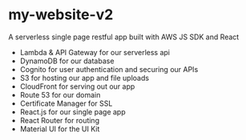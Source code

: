 # my-website-v2

A serverless single page restful app built with AWS JS SDK and React
- Lambda & API Gateway for our serverless api
- DynamoDB for our database
- Cognito for user authentication and securing our APIs
- S3 for hosting our app and file uploads
- CloudFront for serving out our app
- Route 53 for our domain
- Certificate Manager for SSL
- React.js for our single page app
- React Router for routing
- Material UI for the UI Kit
